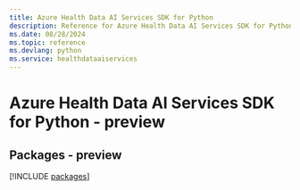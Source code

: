 ```yaml
---
title: Azure Health Data AI Services SDK for Python
description: Reference for Azure Health Data AI Services SDK for Python
ms.date: 08/28/2024
ms.topic: reference
ms.devlang: python
ms.service: healthdataaiservices
---
```

# Azure Health Data AI Services SDK for Python - preview
## Packages - preview
[!INCLUDE [packages](health-data-ai-services-index.md)]